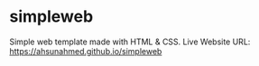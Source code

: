 # simpleweb
Simple web template made with HTML &amp; CSS.
Live Website URL:
https://ahsunahmed.github.io/simpleweb
